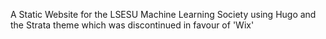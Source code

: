 A Static Website for the LSESU Machine Learning Society using Hugo and the Strata theme which was discontinued in favour of 'Wix'
